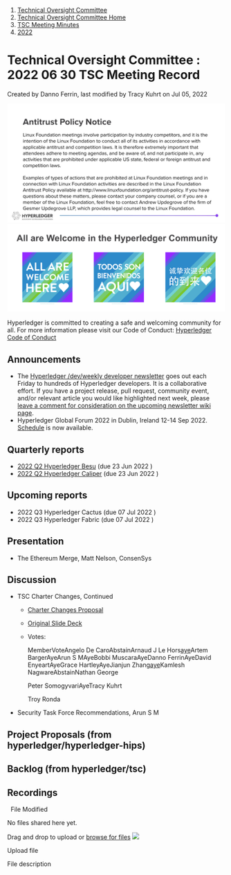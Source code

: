 1. [Technical Oversight Committee](index.html)
2. [Technical Oversight Committee Home](Technical-Oversight-Committee-Home_21430274.html)
3. [TSC Meeting Minutes](TSC-Meeting-Minutes_21448544.html)
4. [2022](2022_21443639.html)

# Technical Oversight Committee : 2022 06 30 TSC Meeting Record

Created by Danno Ferrin, last modified by Tracy Kuhrt on Jul 05, 2022

![](attachments/21431877/21448548.png?height=250) ![](attachments/21431877/21448549.png?height=250)

Hyperledger is committed to creating a safe and welcoming community for all. For more information please visit our Code of Conduct: [Hyperledger Code of Conduct](https://lf-hyperledger.atlassian.net/wiki/spaces/HYP/pages/19595281/Hyperledger+Code+of+Conduct)

## Announcements

- The [Hyperledger /dev/weekly developer newsletter](https://lf-hyperledger.atlassian.net/wiki/pages/viewpage.action?pageId=17170445) goes out each Friday to hundreds of Hyperledger developers. It is a collaborative effort. If you have a project release, pull request, community event, and/or relevant article you would like highlighted next week, please [leave a comment for consideration on the upcoming newsletter wiki page](https://lf-hyperledger.atlassian.net/wiki/display/DR/2021).
- Hyperledger Global Forum 2022 in Dublin, Ireland 12-14 Sep 2022. [Schedule](https://events.linuxfoundation.org/hyperledger-global-forum/program/schedule/) is now available.

## Quarterly reports

- [2022 Q2 Hyperledger Besu](2022-Q2-Hyperledger-Besu_21444836.html) (due 23 Jun 2022 )
- [2022 Q2 Hyperledger Caliper](2022-Q2-Hyperledger-Caliper_21444850.html) (due 23 Jun 2022 )

## Upcoming reports

- 2022 Q3 Hyperledger Cactus (due 07 Jul 2022 )
- 2022 Q3 Hyperledger Fabric (due 07 Jul 2022 )

## Presentation

- The Ethereum Merge, Matt Nelson, ConsenSys

## Discussion

- TSC Charter Changes, Continued
  
  - [Charter Changes Proposal](https://docs.google.com/document/d/1kn7C9u8KwF2A7J1FJ2Ogj2rkc6BdbA2U92vOty8ZrbI/edit)
  - [Original Slide Deck](https://docs.google.com/presentation/d/1l1r1WsfKhaU2l7EYiUIKV7CjemzIRMnCpZiQU5FmzlM/edit#slide=id.g1301e710a4d_0_4)
  - Votes:
    
      MemberVoteAngelo De CaroAbstainArnaud J Le Hors[aye](https://lists.hyperledger.org/g/tsc/message/3824)Artem BargerAyeArun S MAyeBobbi MuscaraAyeDanno FerrinAyeDavid EnyeartAyeGrace HartleyAyeJianjun Zhang[aye](https://lists.hyperledger.org/g/tsc/message/3822)Kamlesh NagwareAbstainNathan George
    
    Peter SomogyvariAyeTracy Kuhrt
    
    Troy Ronda
- Security Task Force Recommendations, Arun S M

## Project Proposals (from hyperledger/hyperledger-hips)

## Backlog (from hyperledger/tsc)

## Recordings

  File Modified

No files shared here yet.

Drag and drop to upload or [browse for files]() ![](images/icons/wait.gif)

Upload file

File description
